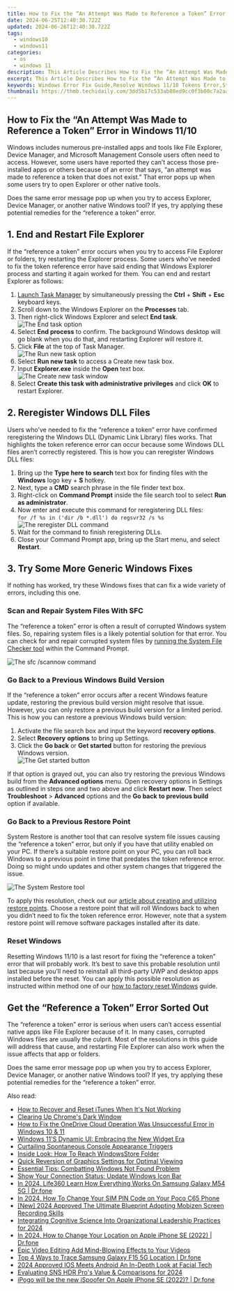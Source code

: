 ```yaml
---
title: How to Fix the “An Attempt Was Made to Reference a Token” Error in Windows 11/10
date: 2024-06-25T12:40:30.722Z
updated: 2024-06-26T12:40:30.722Z
tags:
  - windows10
  - windows11
categories:
  - os
  - windows 11
description: This Article Describes How to Fix the “An Attempt Was Made to Reference a Token” Error in Windows 11/10
excerpt: This Article Describes How to Fix the “An Attempt Was Made to Reference a Token” Error in Windows 11/10
keywords: Windows Error Fix Guide,Resolve Windows 11/10 Tokens Error,Stop Reference Token Issue,Solve Windows Token Error,Debugging Windows XP/10/11 Tokens,Correct Windows 10/11 Token Errors,Fixing Windows Token Reference Error
thumbnail: https://thmb.techidaily.com/3dd5b17c533ab88ed9cc0f3b00c7a2aa3b7c864b4f9c2a1611133710cbbaabe1.jpg
---
```


## How to Fix the “An Attempt Was Made to Reference a Token” Error in Windows 11/10

 Windows includes numerous pre-installed apps and tools like File Explorer, Device Manager, and Microsoft Management Console users often need to access. However, some users have reported they can’t access those pre-installed apps or others because of an error that says, “an attempt was made to reference a token that does not exist.” That error pops up when some users try to open Explorer or other native tools.

 Does the same error message pop up when you try to access Explorer, Device Manager, or another native Windows tool? If yes, try applying these potential remedies for the “reference a token” error.

## 1\. End and Restart File Explorer

 If the “reference a token” error occurs when you try to access File Explorer or folders, try restarting the Explorer process. Some users who’ve needed to fix the token reference error have said ending that Windows Explorer process and starting it again worked for them. You can end and restart Explorer as follows:

1. [Launch Task Manager](https://www.makeuseof.com/ways-to-open-task-manager-windows-10/) by simultaneously pressing the **Ctrl** \+ **Shift** \+ **Esc** keyboard keys.
2. Scroll down to the Windows Explorer on the **Processes** tab.
3. Then right-click Windows Explorer and select **End task**.  
![The End task option](https://static1.makeuseofimages.com/wordpress/wp-content/uploads/2023/06/end-task-option.jpg)
4. Select **End process** to confirm. The background Windows desktop will go blank when you do that, and restarting Explorer will restore it.
5. Click **File** at the top of Task Manager.  
![The Run new task option](https://static1.makeuseofimages.com/wordpress/wp-content/uploads/2023/06/run-new-task.jpg)
6. Select **Run new task** to access a Create new task box.
7. Input **Explorer.exe** inside the **Open** text box.  
![The Create new task window](https://static1.makeuseofimages.com/wordpress/wp-content/uploads/2023/06/create-new-task.jpg)
8. Select **Create this task with administrative privileges** and click **OK** to restart Explorer.

## 2\. Reregister Windows DLL Files

 Users who’ve needed to fix the “reference a token” error have confirmed reregistering the Windows DLL (Dynamic Link Library) files works. That highlights the token reference error can occur because some Windows DLL files aren’t correctly registered. This is how you can reregister Windows DLL files:

1. Bring up the **Type here to search** text box for finding files with the **Windows** logo key + **S** hotkey.
2. Next, type a **CMD** search phrase in the file finder text box.
3. Right-click on **Command Prompt** inside the file search tool to select **Run as administrator**.
4. Now enter and execute this command for reregistering DLL files:  
`for /f %s in ('dir /b *.dll') do regsvr32 /s %s`  
![The reregister DLL command](https://static1.makeuseofimages.com/wordpress/wp-content/uploads/2023/06/reregister-dll-commands.jpg)
5. Wait for the command to finish reregistering DLLs.
6. Close your Command Prompt app, bring up the Start menu, and select **Restart**.

## 3\. Try Some More Generic Windows Fixes

 If nothing has worked, try these Windows fixes that can fix a wide variety of errors, including this one.

### Scan and Repair System Files With SFC

 The “reference a token” error is often a result of corrupted Windows system files. So, repairing system files is a likely potential solution for that error. You can check for and repair corrupted system files by [running the System File Checker tool](https://www.makeuseof.com/system-file-checker-sfc-windows/) within the Command Prompt.

![The sfc /scannow command](https://static1.makeuseofimages.com/wordpress/wp-content/uploads/2023/06/sfc-scannow-command5.jpg)

### Go Back to a Previous Windows Build Version

 If the “reference a token” error occurs after a recent Windows feature update, restoring the previous build version might resolve that issue. However, you can only restore a previous build version for a limited period. This is how you can restore a previous Windows build version:

1. Activate the file search box and input the keyword **recovery options**.
2. Select **Recovery** **options** to bring up Settings.
3. Click the **Go back** or **Get started** button for restoring the previous Windows version.  
![The Get started button](https://static1.makeuseofimages.com/wordpress/wp-content/uploads/2023/06/get-started-button.jpg)

 If that option is grayed out, you can also try restoring the previous Windows build from the **Advanced options** menu. Open recovery options in Settings as outlined in steps one and two above and click **Restart** **now**. Then select **Troubleshoot** \> **Advanced** options and the **Go back** **to previous build** option if available.

### Go Back to a Previous Restore Point

 System Restore is another tool that can resolve system file issues causing the “reference a token” error, but only if you have that utility enabled on your PC. If there’s a suitable restore point on your PC, you can roll back Windows to a previous point in time that predates the token reference error. Doing so might undo updates and other system changes that triggered the issue.

![The System Restore tool](https://static1.makeuseofimages.com/wordpress/wp-content/uploads/2023/06/system-restore-point.jpg)

 To apply this resolution, check out our [article about creating and utilizing restore points](https://www.makeuseof.com/windows-11-create-restore-point/). Choose a restore point that will roll Windows back to when you didn’t need to fix the token reference error. However, note that a system restore point will remove software packages installed after its date.

### Reset Windows

 Resetting Windows 11/10 is a last resort for fixing the “reference a token” error that will probably work. It’s best to save this probable resolution until last because you’ll need to reinstall all third-party UWP and desktop apps installed before the reset. You can apply this possible resolution as instructed within method one of our [how to factory reset Windows](https://www.makeuseof.com/tag/4-ways-factory-reset-windows-computer/#:~:text=To%20run%20a%20Windows%20factory,%3E%20Update%20%26%20Security%20%3E%20Recovery.) guide.

## Get the “Reference a Token” Error Sorted Out

 The “reference a token” error is serious when users can’t access essential native apps like File Explorer because of it. In many cases, corrupted Windows files are usually the culprit. Most of the resolutions in this guide will address that cause, and restarting File Explorer can also work when the issue affects that app or folders.

 Does the same error message pop up when you try to access Explorer, Device Manager, or another native Windows tool? If yes, try applying these potential remedies for the “reference a token” error.

<span class="atpl-alsoreadstyle">Also read:</span>
<div><ul>
<li><a href="https://windows11.techidaily.com/how-to-recover-and-reset-itunes-when-its-not-working/"><u>How to Recover and Reset iTunes When It's Not Working</u></a></li>
<li><a href="https://windows11.techidaily.com/clearing-up-chromes-dark-window/"><u>Clearing Up Chrome's Dark Window</u></a></li>
<li><a href="https://windows11.techidaily.com/how-to-fix-the-onedrive-cloud-operation-was-unsuccessful-error-in-windows-10-and-11/"><u>How to Fix the OneDrive Cloud Operation Was Unsuccessful Error in Windows 10 & 11</u></a></li>
<li><a href="https://windows11.techidaily.com/windows-11s-dynamic-ui-embracing-the-new-widget-era/"><u>Windows 11'S Dynamic UI: Embracing the New Widget Era</u></a></li>
<li><a href="https://windows11.techidaily.com/curtailing-spontaneous-console-appearance-triggers/"><u>Curtailing Spontaneous Console Appearance Triggers</u></a></li>
<li><a href="https://windows11.techidaily.com/inside-look-how-to-reach-windowsstore-folder/"><u>Inside Look: How To Reach WindowsStore Folder</u></a></li>
<li><a href="https://windows11.techidaily.com/quick-reversion-of-graphics-settings-for-optimal-viewing/"><u>Quick Reversion of Graphics Settings for Optimal Viewing</u></a></li>
<li><a href="https://windows11.techidaily.com/essential-tips-combatting-windows-not-found-problem/"><u>Essential Tips: Combatting Windows Not Found Problem</u></a></li>
<li><a href="https://windows11.techidaily.com/show-your-connection-status-update-windows-icon-bar/"><u>Show Your Connection Status: Update Windows Icon Bar</u></a></li>
<li><a href="https://phone-solutions.techidaily.com/in-2024-life360-learn-how-everything-works-on-samsung-galaxy-m54-5g-drfone-by-drfone-virtual-android/"><u>In 2024, Life360 Learn How Everything Works On Samsung Galaxy M54 5G | Dr.fone</u></a></li>
<li><a href="https://sim-unlock.techidaily.com/in-2024-how-to-change-your-sim-pin-code-on-your-poco-c65-phone-by-drfone-android/"><u>In 2024, How To Change Your SIM PIN Code on Your Poco C65 Phone</u></a></li>
<li><a href="https://digital-screen-recording.techidaily.com/new-2024-approved-the-ultimate-blueprint-adopting-mobizen-screen-recording-skills/"><u>[New] 2024 Approved  The Ultimate Blueprint  Adopting Mobizen Screen Recording Skills</u></a></li>
<li><a href="https://youtube-webster.techidaily.com/rating-cognitive-science-into-organizational-leadership-practices-for-2024/"><u>Integrating Cognitive Science Into Organizational Leadership Practices for 2024</u></a></li>
<li><a href="https://iphone-location.techidaily.com/in-2024-how-to-change-your-location-on-apple-iphone-se-2022-drfone-by-drfone-virtual-ios/"><u>In 2024, How to Change Your Location on Apple iPhone SE (2022) | Dr.fone</u></a></li>
<li><a href="https://ai-driven-video-production.techidaily.com/epic-video-editing-add-mind-blowing-effects-to-your-videos/"><u>Epic Video Editing Add Mind-Blowing Effects to Your Videos</u></a></li>
<li><a href="https://android-location-track.techidaily.com/top-4-ways-to-trace-samsung-galaxy-f15-5g-location-drfone-by-drfone-virtual-android/"><u>Top 4 Ways to Trace Samsung Galaxy F15 5G Location | Dr.fone</u></a></li>
<li><a href="https://extra-support.techidaily.com/2024-approved-ios-meets-android-an-in-depth-look-at-facial-tech/"><u>2024 Approved  IOS Meets Android  An In-Depth Look at Facial Tech</u></a></li>
<li><a href="https://some-techniques.techidaily.com/evaluating-sns-hdr-pros-value-and-comparisons-for-2024/"><u>Evaluating SNS HDR Pro's Value & Comparisons for 2024</u></a></li>
<li><a href="https://ios-pokemon-go.techidaily.com/ipogo-will-be-the-new-ispoofer-on-apple-iphone-se-2022-drfone-by-drfone-virtual-ios/"><u>iPogo will be the new iSpoofer On Apple iPhone SE (2022)? | Dr.fone</u></a></li>
</ul></div>

<ins class="adsbygoogle"
      style="display:block"
      data-ad-client="ca-pub-7571918770474297"
      data-ad-slot="8358498916"
      data-ad-format="auto"
      data-full-width-responsive="true"></ins>